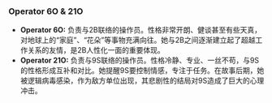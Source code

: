 ### Operator 6O & 21O

*   **Operator 6O:** 负责与2B联络的操作员。性格非常开朗、健谈甚至有些天真，对地球上的“家庭”、“花朵”等事物充满向往。她与2B之间逐渐建立起了超越工作关系的友情，是2B人性化一面的重要体现。
*   **Operator 21O:** 负责与9S联络的操作员。性格冷静、专业、一丝不苟，与9S的性格形成互补和对比。她提醒9S要控制情感，专注于任务。在故事后期，她被逻辑病毒感染，作为敌方单位出现，其悲剧性的结局对9S造成了巨大的心理冲击。